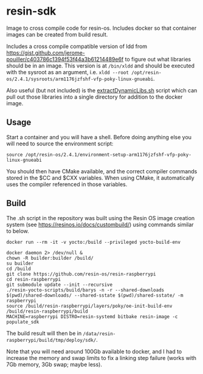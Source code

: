 # resin-sdk

Image to cross compile code for resin-os. Includes docker so that container images can be created
from build result.

Includes a cross compile compatible version of ldd from
https://gist.github.com/jerome-pouiller/c403786c1394f53f44a3b61214489e6f to figure out what libraries
should be in an image. This version is at `/bin/xldd` and should be executed with the sysroot as an
argument, i.e. `xldd --root /opt/resin-os/2.4.1/sysroots/arm1176jzfshf-vfp-poky-linux-gnueabi`.

Also useful (but not included) is the
[extractDynamicLibs.sh](https://github.com/mark-grimes/Dockerfiles/blob/master/extractDynamicLibs.sh)
script which can pull out those libraries into a single directory for addition to the docker image.

## Usage

Start a container and you will have a shell. Before doing anything else you will need to source the
environment script:

```
source /opt/resin-os/2.4.1/environment-setup-arm1176jzfshf-vfp-poky-linux-gnueabi
```

You should then have CMake available, and the correct compiler commands stored in the $CC and $CXX
variables. When using CMake, it automatically uses the compiler referenced in those variables.

## Build

The .sh script in the repository was built using the Resin OS image creation system (see
https://resinos.io/docs/custombuild/) using commands similar to below.

```
docker run --rm -it -v yocto:/build --privileged yocto-build-env

docker daemon 2> /dev/null &
chown -R builder:builder /build/
su builder
cd /build
git clone https://github.com/resin-os/resin-raspberrypi
cd resin-raspberrypi
git submodule update --init --recursive
./resin-yocto-scripts/build/barys -n -r --shared-downloads $(pwd)/shared-downloads/ --shared-sstate $(pwd)/shared-sstate/ -m raspberrypi
source /build/resin-raspberrypi/layers/poky/oe-init-build-env /build/resin-raspberrypi/build
MACHINE=raspberrypi DISTRO=resin-systemd bitbake resin-image -c populate_sdk
```

The build result will then be in `/data/resin-raspberrypi/build/tmp/deploy/sdk/`.

Note that you will need around 100Gb available to docker, and I had to increase the memory and swap
limits to fix a linking step failure (works with 7Gb memory, 3Gb swap; maybe less).

